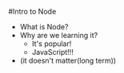 #Intro to Node

* What is Node?
* Why are we learning it?
    * It's popular!
    * JavaScript!!!
* (it doesn't matter(long term))